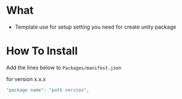 # What
- Template use for setup setting you need for create unity package


# How To Install

Add the lines below to `Packages/manifest.json`

for version x.x.x
```csharp
"package name": "path version",
```
